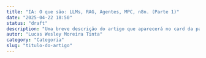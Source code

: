```yaml
---
title: "IA: O que são: LLMs, RAG, Agentes, MPC, n8n. (Parte 1)"
date: "2025-04-22 18:50"
status: "draft"
description: "Uma breve descrição do artigo que aparecerá no card da página principal"
autor: "Lucas Wesley Moreira Tinta"
category: "Categoria"
slug: "titulo-do-artigo"
---
```



